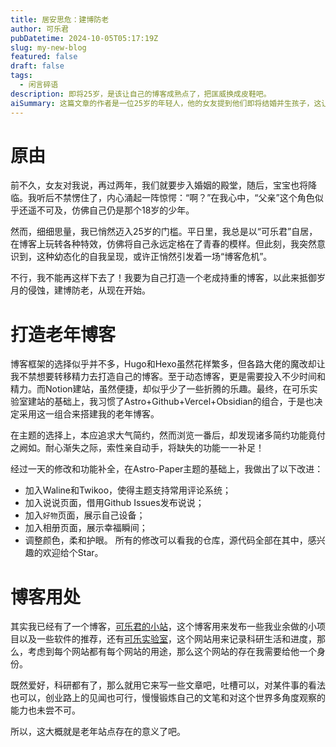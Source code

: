 ```yaml
---
title: 居安思危：建博防老
author: 可乐君
pubDatetime: 2024-10-05T05:17:19Z
slug: my-new-blog
featured: false
draft: false
tags:
  - 闲言碎语
description: 即将25岁，是该让自己的博客成熟点了，把匡威换成皮鞋吧。
aiSummary: 这篇文章的作者是一位25岁的年轻人，他的女友提到他们即将结婚并生孩子，这让他突然意识到自己已经长大成人了。他决定为自己建立一个新的博客，取名为“老年博客”，以此来记录自己的成长和生活。
---
```

# 原由
前不久，女友对我说，再过两年，我们就要步入婚姻的殿堂，随后，宝宝也将降临。我听后不禁愣住了，内心涌起一阵惊愕：“啊？”在我心中，“父亲”这个角色似乎还遥不可及，仿佛自己仍是那个18岁的少年。

然而，细细思量，我已悄然迈入25岁的门槛。平日里，我总是以“可乐君”自居，在博客上玩转各种特效，仿佛将自己永远定格在了青春的模样。但此刻，我突然意识到，这种幼态化的自我呈现，或许正悄然引发着一场“博客危机”。

不行，我不能再这样下去了！我要为自己打造一个老成持重的博客，以此来抵御岁月的侵蚀，建博防老，从现在开始。  

# 打造老年博客
博客框架的选择似乎并不多，Hugo和Hexo虽然花样繁多，但各路大佬的魔改却让我不禁想要转移精力去打造自己的博客。至于动态博客，更是需要投入不少时间和精力。而Notion建站，虽然便捷，却似乎少了一些折腾的乐趣。最终，在可乐实验室建站的基础上，我习惯了Astro+Github+Vercel+Obsidian的组合，于是也决定采用这一组合来搭建我的老年博客。  

在主题的选择上，本应追求大气简约，然而浏览一番后，却发现诸多简约功能竟付之阙如。耐心渐失之际，索性亲自动手，将缺失的功能一一补足！  

经过一天的修改和功能补全，在Astro-Paper主题的基础上，我做出了以下改进：
- 加入Waline和Twikoo，使得主题支持常用评论系统；
- 加入说说页面，借用Github Issues发布说说；
- 加入`好物`页面，展示自己设备；
- 加入相册页面，展示幸福瞬间；
- 调整颜色，柔和护眼。
所有的修改可以看我的仓库，源代码全部在其中，感兴趣的欢迎给个Star。

# 博客用处
其实我已经有了一个博客，[可乐君的小站](https://www.kelejun.cn)，这个博客用来发布一些我业余做的小项目以及一些软件的推荐，还有[可乐实验室](https://edu.kelejun.cn)，这个网站用来记录科研生活和进度，那么，考虑到每个网站都有每个网站的用途，那么这个网站的存在我需要给他一个身份。  

既然爱好，科研都有了，那么就用它来写一些文章吧，吐槽可以，对某件事的看法也可以，创业路上的见闻也可行，慢慢锻炼自己的文笔和对这个世界多角度观察的能力也未尝不可。  

所以，这大概就是老年站点存在的意义了吧。 
<Douban />